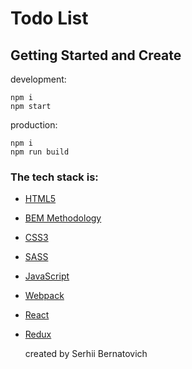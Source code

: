 # Todo List

## Getting Started and Create

development:

```
npm i
npm start
```

production:

```
npm i
npm run build
```

### The tech stack is:

- [HTML5](https://en.wikipedia.org/wiki/HTML5)
- [BEM Methodology](https://en.bem.info/methodology/)
- [CSS3](https://en.wikipedia.org/wiki/CSS)
- [SASS](https://sass-lang.com/)
- [JavaScript](https://developer.mozilla.org/en-US/docs/Web/JavaScript)
- [Webpack](https://webpack.js.org/)
- [React](https://reactjs.org/)
- [Redux](https://redux.js.org/)

  created by Serhii Bernatovich
